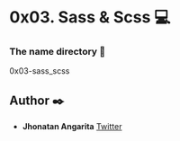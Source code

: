 # 0x03. Sass & Scss :computer:

### The name directory :file_folder:

0x03-sass_scss

## Author :black_nib:

- **Jhonatan Angarita**
  [Twitter](https://twitter.com/Alejandro_Angar)
